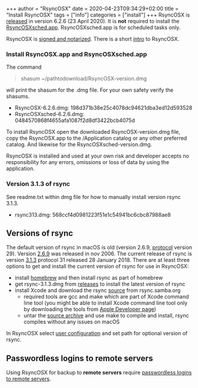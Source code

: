+++
author = "RsyncOSX"
date = 2020-04-23T09:34:29+02:00
title =  "Install RsyncOSX"
tags = ["info"]
categories = ["install"]
+++
RsyncOSX is [released](https://github.com/rsyncOSX/RsyncOSX/releases/tag/v6.2.6) in version 6.2.6 (23 April 2020). It is **not** required to install the [RsyncOSXsched.app](https://github.com/rsyncOSX/RsyncOSXsched). RsyncOSXsched.app is for scheduled tasks only.

RsyncOSX is [signed and notarized](/post/notarized/). There is a short [intro](/post/intro/) to RsyncOSX.

### Install RsyncOSX.app and  RsyncOSXsched.app

The command

> shasum ~/pathtodownload/RsyncOSX-version.dmg

will print the shasum for the .dmg file. For your own safety verify the shasums.

- RsyncOSX-6.2.6.dmg: 198d371b38e25c4078dc94621dba3ed12d593528
- RsyncOSXsched-6.2.6.dmg: 0484570868f4655afa1087f2d8df3422bcb4075d

To install RsyncOSX open the downloaded RsyncOSX-version.dmg file, copy the RsyncOSX.app to the /Application catalog or any other preferred catalog. And likewise for the RsyncOSXsched-version.dmg.

RsyncOSX is installed and used at your own risk and developer accepts no responsibility for any errors, omissions or loss of data by using the application.

### Version 3.1.3 of rsync

See readme.txt within dmg file for how to manually install version rsync 3.1.3.

- rsync313.dmg: 568ccf4d0981223f51e1c54941bc6cbc87988ae8

## Versions of rsync

The default version of rsync in macOS is old (version 2.6.9, [protocol](https://rsync.samba.org/how-rsync-works.html) version 29). Version [2.6.9](https://download.samba.org/pub/rsync/src/rsync-2.6.9-NEWS) was released in nov 2006. The current release of rsync is version [3.1.3](https://download.samba.org/pub/rsync/src/rsync-3.1.3-NEWS) protocol 31 released 28 January 2018. There are at least three options to get and install the current version of rsync for use in RsyncOSX:

- install [homebrew](https://en.wikipedia.org/wiki/Homebrew_(package_management_software)) and then install rsync as part of homebrew
- get rsync-3.1.3.dmg from [releases](https://github.com/rsyncOSX/RsyncOSX/releases) to install the latest version of rsync
- install Xcode and download the rsync [source](https://rsync.samba.org/) from rsync.samba.org
	- required tools are gcc and make which are part of Xcode command line tool (you might be able to install Xcode command line tool only by downloading the tools from [Apple Developer page](https://developer.apple.com/))
	- untar the [source archive](https://download.samba.org/pub/rsync/src/) and use make to compile and install, rsync compiles without any issues on macOS

In RsyncOSX select [user configuration](/post/userconfiguration/) and set path for optional version of rsync.

## Passwordless logins to remote servers

Using RsyncOSX for backup to **remote servers** require [passwordless logins to remote servers](/post/remotelogins/).
